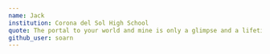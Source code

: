 ```yaml
---
name: Jack
institution: Corona del Sol High School
quote: The portal to your world and mine is only a glimpse and a lifetime away.
github_user: soarn
---
```

